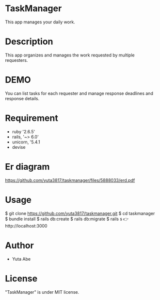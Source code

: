 # TaskManager
This app manages your daily work.

# Description
This app organizes and manages the work requested by multiple requesters.

# DEMO
You can list tasks for each requester and manage response deadlines and response details.

# Requirement
- ruby '2.6.5'
- rails, '~> 6.0'
- unicorn, '5.4.1
- devise

# Er diagram
https://github.com/yuta3817/taskmanager/files/5888033/erd.pdf

# Usage
$ git clone https://github.com/yuta3817/taskmanager.git
$ cd taskmanager
$ bundle install
$ rails db:create
$ rails db:migrate
$ rails s
👉 http://localhost:3000

# Author
- Yuta Abe

# License
"TaskManager" is under MIT license.